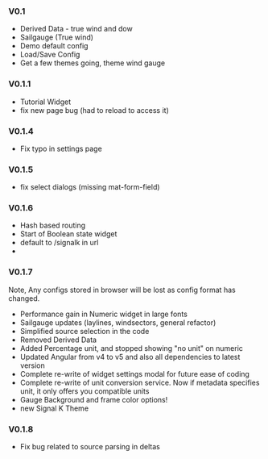 ### V0.1
* Derived Data - true wind and dow
* Sailgauge (True wind)
* Demo default config
* Load/Save Config
* Get a few themes going, theme wind gauge

### V0.1.1
* Tutorial Widget
* fix new page bug (had to reload to access it)

### V0.1.4
* Fix typo in settings page

### V0.1.5
* fix select dialogs (missing mat-form-field)

### V0.1.6
* Hash based routing
* Start of Boolean state widget
* default to /signalk in url
* 

### V0.1.7
Note, Any configs stored in browser will be lost as config format has changed.
* Performance gain in Numeric widget in large fonts
* Sailgauge updates (laylines, windsectors, general refactor)
* Simplified source selection in the code
* Removed Derived Data
* Added Percentage unit, and stopped showing "no unit" on numeric
* Updated Angular from v4 to v5 and also all dependencies to latest version
* Complete re-write of widget settings modal for future ease of coding
* Complete re-write of unit conversion service. Now if metadata specifies unit, it only offers you compatible units
* Gauge Background and frame color options!
* new Signal K Theme

### V0.1.8
* Fix bug related to source parsing in deltas

